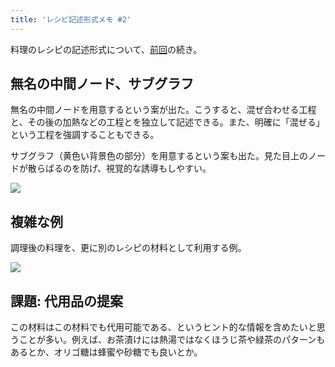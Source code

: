 ```yaml
---
title: 'レシピ記述形式メモ #2'
---
```

料理のレシピの記述形式について、[前回](https://r7kamura.com/articles/2022-05-13-mermaid-recipe-memo)の続き。

無名の中間ノード、サブグラフ
--------------

無名の中間ノードを用意するという案が出た。こうすると、混ぜ合わせる工程と、その後の加熱などの工程とを独立して記述できる。また、明確に「混ぜる」という工程を強調することもできる。

サブグラフ（黄色い背景色の部分）を用意するという案も出た。見た目上のノードが散らばるのを防げ、視覚的な誘導もしやすい。

![](https://lh5.googleusercontent.com/Y8z0x2XbAfslxc5BdxbG8DglM8kboAu_lpJaG-CPw7f6l4xNfdCViWSlHYfgKyuT9fIWWvIjzlTpQLDNi4TD0mgL_HoAbmD98zD6hgSp8mvskmCsiGNuAtnIVBjt-tGZdL6zWa4mriX9I10Qr5FYORGHIO80DMfObLLJ0zFRq18uf3P9MZxiUiBb)

複雑な例
----

調理後の料理を、更に別のレシピの材料として利用する例。

![](https://lh5.googleusercontent.com/miJIHKvJOprfcsUYiqnqiZLQ7O5NrXSqOyfH-1I-FWjuT07NeoiUh7P7E5nmns8Q7-m-EbsXKkRIxdVaZ8jvDZz6jZkwFjQ0p-dF4HnIOmjbGBC0wuGyHxamRRpKbnZ7wfxNXaskmkGogaE3ijBVsWpXjTn3TZhcJzLJoFtQCwyRgkhGjNAj-jSy)

課題: 代用品の提案
----------

この材料はこの材料でも代用可能である、というヒント的な情報を含めたいと思うことが多い。例えば、お茶漬けには熱湯ではなくほうじ茶や緑茶のパターンもあるとか、オリゴ糖は蜂蜜や砂糖でも良いとか。
